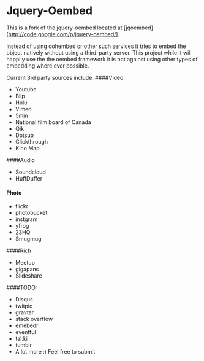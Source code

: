 Jquery-Oembed
============

This is a fork of the jquery-oembed located at [jqoembed][http://code.google.com/p/jquery-oembed/].

Instead of using oohembed or other such services it tries to embed the object natively without using a third-party server.
This project while it will happily use the the oembed framework it is not against using other types of embedding where ever possible.

Current 3rd party sources include:
####Video

* Youtube
* Blip
* Hulu
* Vimeo
* 5min
* National film board of Canada
* Qik
* Dotsub
* Clickthrough
* Kino Map

####Audio 

* Soundcloud
* HuffDuffer

#### Photo

* flickr
* photobucket
* instgram
* yfrog
* 23HQ
* Smugmug

####Rich

* Meetup
* gigapans
* Slideshare

####TODO:

* Disqus
* twitpic
* gravtar
* stack overflow
* emebedr
* eventful
* tal.ki
* tumblr
* A lot more :) Feel free to submit

